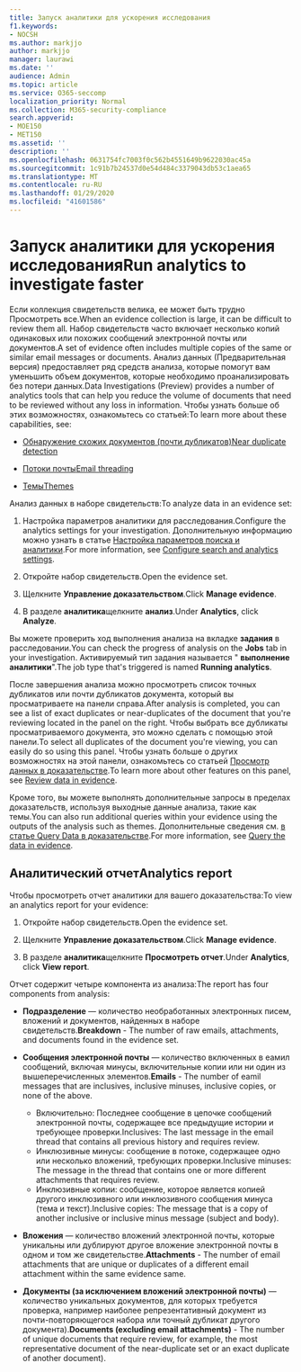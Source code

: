 ```yaml
---
title: Запуск аналитики для ускорения исследования
f1.keywords:
- NOCSH
ms.author: markjjo
author: markjjo
manager: laurawi
ms.date: ''
audience: Admin
ms.topic: article
ms.service: O365-seccomp
localization_priority: Normal
ms.collection: M365-security-compliance
search.appverid:
- MOE150
- MET150
ms.assetid: ''
description: ''
ms.openlocfilehash: 0631754fc7003f0c562b4551649b9622030ac45a
ms.sourcegitcommit: 1c91b7b24537d0e54d484c3379043db53c1aea65
ms.translationtype: MT
ms.contentlocale: ru-RU
ms.lasthandoff: 01/29/2020
ms.locfileid: "41601586"
---
```

# <a name="run-analytics-to-investigate-faster"></a><span data-ttu-id="f5eca-102">Запуск аналитики для ускорения исследования</span><span class="sxs-lookup"><span data-stu-id="f5eca-102">Run analytics to investigate faster</span></span>

<span data-ttu-id="f5eca-103">Если коллекция свидетельств велика, ее может быть трудно Просмотреть все.</span><span class="sxs-lookup"><span data-stu-id="f5eca-103">When an evidence collection is large, it can be difficult to review them all.</span></span> <span data-ttu-id="f5eca-104">Набор свидетельств часто включает несколько копий одинаковых или похожих сообщений электронной почты или документов.</span><span class="sxs-lookup"><span data-stu-id="f5eca-104">A set of evidence often includes multiple copies of the same or similar email messages or documents.</span></span> <span data-ttu-id="f5eca-105">Анализ данных (Предварительная версия) предоставляет ряд средств анализа, которые помогут вам уменьшить объем документов, которые необходимо проанализировать без потери данных.</span><span class="sxs-lookup"><span data-stu-id="f5eca-105">Data Investigations (Preview) provides a number of analytics tools that can help you reduce the volume of documents that need to be reviewed without any loss in information.</span></span> <span data-ttu-id="f5eca-106">Чтобы узнать больше об этих возможностях, ознакомьтесь со статьей:</span><span class="sxs-lookup"><span data-stu-id="f5eca-106">To learn more about these capabilities, see:</span></span>

- [<span data-ttu-id="f5eca-107">Обнаружение схожих документов (почти дубликатов)</span><span class="sxs-lookup"><span data-stu-id="f5eca-107">Near duplicate detection</span></span>](near-duplicates.md)

- [<span data-ttu-id="f5eca-108">Потоки почты</span><span class="sxs-lookup"><span data-stu-id="f5eca-108">Email threading</span></span>](email-threading.md)

- [<span data-ttu-id="f5eca-109">Темы</span><span class="sxs-lookup"><span data-stu-id="f5eca-109">Themes</span></span>](themes.md)

<span data-ttu-id="f5eca-110">Анализ данных в наборе свидетельств:</span><span class="sxs-lookup"><span data-stu-id="f5eca-110">To analyze data in an evidence set:</span></span>

1. <span data-ttu-id="f5eca-111">Настройка параметров аналитики для расследования.</span><span class="sxs-lookup"><span data-stu-id="f5eca-111">Configure the analytics settings for your investigation.</span></span> <span data-ttu-id="f5eca-112">Дополнительную информацию можно узнать в статье [Настройка параметров поиска и аналитики](configure-search-analytics-settings.md).</span><span class="sxs-lookup"><span data-stu-id="f5eca-112">For more information, see [Configure search and analytics settings](configure-search-analytics-settings.md).</span></span>

2. <span data-ttu-id="f5eca-113">Откройте набор свидетельств.</span><span class="sxs-lookup"><span data-stu-id="f5eca-113">Open the evidence set.</span></span>

3. <span data-ttu-id="f5eca-114">Щелкните **Управление доказательством**.</span><span class="sxs-lookup"><span data-stu-id="f5eca-114">Click **Manage evidence**.</span></span>

4. <span data-ttu-id="f5eca-115">В разделе **аналитика**щелкните **анализ**.</span><span class="sxs-lookup"><span data-stu-id="f5eca-115">Under **Analytics**, click **Analyze**.</span></span>

<span data-ttu-id="f5eca-116">Вы можете проверить ход выполнения анализа на вкладке **задания** в расследовании.</span><span class="sxs-lookup"><span data-stu-id="f5eca-116">You can check the progress of analysis on the **Jobs** tab in your investigation.</span></span> <span data-ttu-id="f5eca-117">Активируемый тип задания называется " **выполнение аналитики**".</span><span class="sxs-lookup"><span data-stu-id="f5eca-117">The job type that's triggered is named **Running analytics**.</span></span>

 <span data-ttu-id="f5eca-118">После завершения анализа можно просмотреть список точных дубликатов или почти дубликатов документа, который вы просматриваете на панели справа.</span><span class="sxs-lookup"><span data-stu-id="f5eca-118">After analysis is completed, you can see a list of exact duplicates or near-duplicates of the document that you're reviewing located in the panel on the right.</span></span> <span data-ttu-id="f5eca-119">Чтобы выбрать все дубликаты просматриваемого документа, это можно сделать с помощью этой панели.</span><span class="sxs-lookup"><span data-stu-id="f5eca-119">To select all duplicates of the document you're viewing, you can easily do so using this panel.</span></span> <span data-ttu-id="f5eca-120">Чтобы узнать больше о других возможностях на этой панели, ознакомьтесь со статьей [Просмотр данных в доказательстве](review-data-in-evidence.md).</span><span class="sxs-lookup"><span data-stu-id="f5eca-120">To learn more about other features on this panel, see [Review data in evidence](review-data-in-evidence.md).</span></span> 

<span data-ttu-id="f5eca-121">Кроме того, вы можете выполнять дополнительные запросы в пределах доказательств, используя выходные данные анализа, такие как темы.</span><span class="sxs-lookup"><span data-stu-id="f5eca-121">You can also run additional queries within your evidence using the outputs of the analysis such as themes.</span></span> <span data-ttu-id="f5eca-122">Дополнительные сведения см. [в статье Query Data в доказательстве](evidence-query.md).</span><span class="sxs-lookup"><span data-stu-id="f5eca-122">For more information, see [Query the data in evidence](evidence-query.md).</span></span>

## <a name="analytics-report"></a><span data-ttu-id="f5eca-123">Аналитический отчет</span><span class="sxs-lookup"><span data-stu-id="f5eca-123">Analytics report</span></span>

<span data-ttu-id="f5eca-124">Чтобы просмотреть отчет аналитики для вашего доказательства:</span><span class="sxs-lookup"><span data-stu-id="f5eca-124">To view an analytics report for your evidence:</span></span>

1. <span data-ttu-id="f5eca-125">Откройте набор свидетельств.</span><span class="sxs-lookup"><span data-stu-id="f5eca-125">Open the evidence set.</span></span>

2. <span data-ttu-id="f5eca-126">Щелкните **Управление доказательством**.</span><span class="sxs-lookup"><span data-stu-id="f5eca-126">Click **Manage evidence**.</span></span>

3. <span data-ttu-id="f5eca-127">В разделе **аналитика**щелкните **Просмотреть отчет**.</span><span class="sxs-lookup"><span data-stu-id="f5eca-127">Under **Analytics**, click **View report**.</span></span>

<span data-ttu-id="f5eca-128">Отчет содержит четыре компонента из анализа:</span><span class="sxs-lookup"><span data-stu-id="f5eca-128">The report has four components from analysis:</span></span>

- <span data-ttu-id="f5eca-129">**Подразделение** — количество необработанных электронных писем, вложений и документов, найденных в наборе свидетельств.</span><span class="sxs-lookup"><span data-stu-id="f5eca-129">**Breakdown** - The number of raw emails, attachments, and documents found in the evidence set.</span></span>

- <span data-ttu-id="f5eca-130">**Сообщения электронной почты** — количество включенных в еамил сообщений, включая минусы, включительные копии или ни один из вышеперечисленных элементов.</span><span class="sxs-lookup"><span data-stu-id="f5eca-130">**Emails** - The number of eamil messages that are inclusives, inclusive minuses, inclusive copies, or none of the above.</span></span>
   - <span data-ttu-id="f5eca-131">Включительно: Последнее сообщение в цепочке сообщений электронной почты, содержащее все предыдущие истории и требующее проверки.</span><span class="sxs-lookup"><span data-stu-id="f5eca-131">Inclusives: The last message in the email thread that contains all previous history and requires review.</span></span>
   - <span data-ttu-id="f5eca-132">Инклюзивные минусы: сообщение в потоке, содержащее одно или несколько вложений, требующих проверки.</span><span class="sxs-lookup"><span data-stu-id="f5eca-132">Inclusive minuses: The message in the thread that contains one or more different attachments that requires review.</span></span>
   - <span data-ttu-id="f5eca-133">Инклюзивные копии: сообщение, которое является копией другого инклюзивного или инклюзивного сообщения минуса (тема и текст).</span><span class="sxs-lookup"><span data-stu-id="f5eca-133">Inclusive copies: The message that is a copy of another inclusive or inclusive minus message (subject and body).</span></span>

- <span data-ttu-id="f5eca-134">**Вложения** — количество вложений электронной почты, которые уникальны или дублируют другое вложение электронной почты в одном и том же свидетельстве.</span><span class="sxs-lookup"><span data-stu-id="f5eca-134">**Attachments** - The number of email attachments that are unique or duplicates of a different email attachment within the same evidence same.</span></span>

- <span data-ttu-id="f5eca-135">**Документы (за исключением вложений электронной почты)** — количество уникальных документов, для которых требуется проверка, например наиболее репрезентативный документ из почти-повторяющегося набора или точный дубликат другого документа).</span><span class="sxs-lookup"><span data-stu-id="f5eca-135">**Documents (excluding email attachments)** - The number of unique documents that require review, for example, the most representative document of the near-duplicate set or an exact duplicate of another document).</span></span>